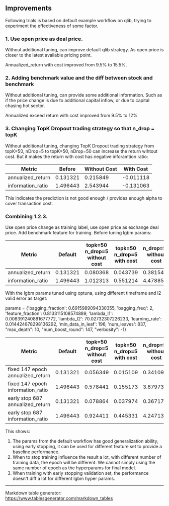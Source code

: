 ## Improvements

Following trials is based on default example workflow on qlib, trying to experiment the effectiveness of some factor.

### 1. Use open price as deal price.
Without additional tuning, can improve default qlib strategy. As open price is closer to the latest available pricing point.

Annualized_return with cost improved from 9.5% to 15.5%.

### 2. Adding benchmark value and the diff between stock and benchmark
Without additional tuning, can provide some additional information. Such as if the price change is due to additional capital inflow, or due to capital chasing hot sector. 

Annualized exceed return with cost improved from 9.5% to 12%

### 3. Changing TopK Dropout trading strategy so that n_drop = topK
Without additional tuning, changing TopK Dropout trading strategy from topK=50, nDrop=5 to topK=50, nDrop=50 can increase the return wihtout cost. But it makes the return with cost has negative inforamtion ratio:

| Metric            | Before   | Without Cost | With Cost |
|-------------------|----------|--------------|-----------|
| annualized_return | 0.131321 | 0.215849     | -0.011118 |
| information_ratio | 1.496443 | 2.543944     | -0.131063 |

This indicates the prediction is not good enough / provides enough alpha to cover transaction cost.


### Combining 1.2.3.
Use open price change as training label, use open price as exchange deal price. Add benchmark feature for training. Before tuning lgbm params:

| Metric            | Default  | topk=50 n_drop=5 without cost | topk=50 n_drop=5 with cost | n_drop=50 without cost | n_drop=50 with cost |
|-------------------|----------|-------------------------------|----------------------------|------------------------|---------------------|
| annualized_return | 0.131321 | 0.080368                      | 0.043739                   | 0.381549               | 0.114158            |
| information_ratio | 1.496443 | 1.012313                      | 0.551214                   | 4.478850               | 1.336372            |

With the lgbm params tuned using optuna, using different timeframe and l2 valid error as target:

params = {'bagging_fraction': 0.6915989094330355, 'bagging_freq': 2, 'feature_fraction': 0.8133115108574889, 
              'lambda_l1': 0.008391240881677772, 'lambda_l2': 70.02732307226233, 'learning_rate': 0.014424878298136292, 
              'min_data_in_leaf': 196, 'num_leaves': 837, "max_depth": 10, "num_boost_round": 147, "verbosity": -1}

| Metric                        | Default  | topk=50 n_drop=5 without cost | topk=50 n_drop=5 with cost | n_drop=50 without cost | n_drop=50 with cost |
|-------------------------------|----------|-------------------------------|----------------------------|------------------------|---------------------|
| fixed 147 epoch annualized_return | 0.131321 | 0.056349                      | 0.015109                   | 0.341092               | 0.089175            |
| fixed 147 epoch information_ratio | 1.496443 | 0.578441                      | 0.155173                   | 3.679739               | 0.961535            |
| early stop 687 annualized_return  | 0.131321 | 0.078864                      | 0.037974                   | 0.367172               | 0.107527            |
| early stop 687 information_ratio  | 1.496443 | 0.924411                      | 0.445331                   | 4.247130               | 1.241823            |

This shows:
1. The params from the default workflow has good generalization ability, using early stopping, it can be used for different feature set to provide a baseline performance.
2. When to stop training influence the result a lot, with different number of training data, the epoch will be different. We cannot simply using the same number of epoch as the hyperparams for final model.
3. When training with early stopping validation set, the performance doesn't diff a lot for different lgbm hyper params.


---

Markdown table generator: https://www.tablesgenerator.com/markdown_tables
